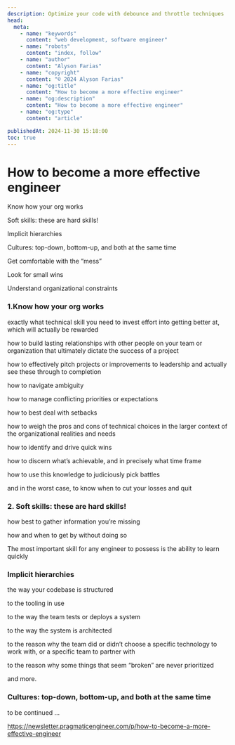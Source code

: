 ```yaml
---
description: Optimize your code with debounce and throttle techniques
head:
  meta:
    - name: "keywords"
      content: "web development, software engineer"
    - name: "robots"
      content: "index, follow"
    - name: "author"
      content: "Alyson Farias"
    - name: "copyright"
      content: "© 2024 Alyson Farias"
    - name: "og:title"
      content: "How to become a more effective engineer"
    - name: "og:description"
      content: "How to become a more effective engineer"
    - name: "og:type"
      content: "article"

publishedAt: 2024-11-30 15:18:00
toc: true
---
```


# How to become a more effective engineer

Know how your org works

Soft skills: these are hard skills!

Implicit hierarchies

Cultures: top-down, bottom-up, and both at the same time

Get comfortable with the “mess”

Look for small wins

Understand organizational constraints

### 1.Know how your org works

exactly what technical skill you need to invest effort into getting better at, which will actually be rewarded

how to build lasting relationships with other people on your team or organization that ultimately dictate the success of a project

how to effectively pitch projects or improvements to leadership and actually see these through to completion

how to navigate ambiguity

how to manage conflicting priorities or expectations

how to best deal with setbacks

how to weigh the pros and cons of technical choices in the larger context of the organizational realities and needs

how to identify and drive quick wins

how to discern what’s achievable, and in precisely what time frame

how to use this knowledge to judiciously pick battles

and in the worst case, to know when to cut your losses and quit

### 2. Soft skills: these are hard skills!
how best to gather information you’re missing

how and when to get by without doing so

The most important skill for any engineer to possess is the ability to learn quickly

### Implicit hierarchies

the way your codebase is structured

to the tooling in use

to the way the team tests or deploys a system

to the way the system is architected

to the reason why the team did or didn’t choose a specific technology to work with, or a specific team to partner with

to the reason why some things that seem “broken” are never prioritized

and more.

### Cultures: top-down, bottom-up, and both at the same time


to be continued ...

https://newsletter.pragmaticengineer.com/p/how-to-become-a-more-effective-engineer
